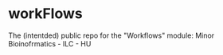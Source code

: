 # workFlows
The (intentded) public repo for the "Workflows" module: Minor Bioinofrmatics - ILC - HU 

